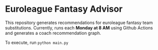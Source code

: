 # Euroleague Fantasy Advisor

This repository generates recommendations for euroleague fantasy team substitutions.
Currently, runs each **Monday at 8 AM** using Github Actions and generates a coach recommendation graph.

To execute, run `python main.py`